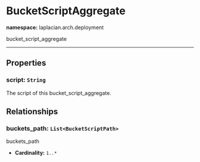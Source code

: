 # **BucketScriptAggregate**
**namespace:** laplacian.arch.deployment

bucket_script_aggregate



---

## Properties

### script: `String`
The script of this bucket_script_aggregate.

## Relationships

### buckets_path: `List<BucketScriptPath>`
buckets_path
- **Cardinality:** `1..*`